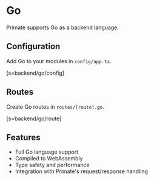# Go

Primate supports Go as a backend language.

## Configuration

Add Go to your modules in `config/app.ts`.

[s=backend/go/config]

## Routes

Create Go routes in `routes/[route].go`.

[s=backend/go/route]

## Features

* Full Go language support
* Compiled to WebAssembly
* Type safety and performance
* Integration with Primate's request/response handling